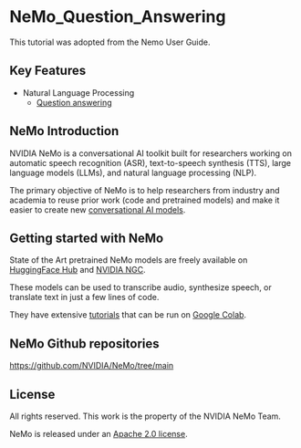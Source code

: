 **NeMo_Question_Answering**
===============
This tutorial was adopted from the Nemo User Guide.

Key Features
------------
* Natural Language Processing
  * [Question answering](https://docs.nvidia.com/deeplearning/nemo/user-guide/docs/en/main/nlp/question_answering.html)

NeMo Introduction
------------
NVIDIA NeMo is a conversational AI toolkit built for researchers working on automatic speech recognition (ASR),
text-to-speech synthesis (TTS), large language models (LLMs), and natural language processing (NLP).

The primary objective of NeMo is to help researchers from industry and academia to reuse prior work (code and pretrained models)
and make it easier to create new [conversational AI models](https://developer.nvidia.com/conversational-ai#started).

Getting started with NeMo
------------
State of the Art pretrained NeMo models are freely available on [HuggingFace Hub](https://huggingface.co/models?library=nemo&sort=downloads&search=nvidia) and
[NVIDIA NGC](https://catalog.ngc.nvidia.com/models?query=nemo&orderBy=weightPopularDESC).

These models can be used to transcribe audio, synthesize speech, or translate text in just a few lines of code.

They have extensive [tutorials](https://docs.nvidia.com/deeplearning/nemo/user-guide/docs/en/stable/starthere/tutorials.html) that
can be run on [Google Colab](https://colab.research.google.com).

NeMo Github repositories
------------
https://github.com/NVIDIA/NeMo/tree/main

License
------------
All rights reserved. This work is the property of the NVIDIA NeMo Team.

NeMo is released under an [Apache 2.0 license](https://github.com/NVIDIA/NeMo/blob/stable/LICENSE).
